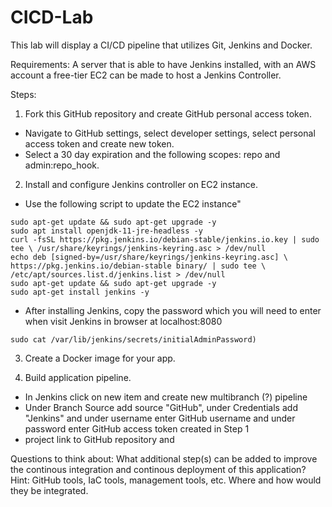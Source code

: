 # CICD-Lab
This lab will display a CI/CD pipeline that utilizes Git, Jenkins and Docker. 

Requirements:
A server that is able to have Jenkins installed, with an AWS account a free-tier EC2 can be made to host a Jenkins Controller.

Steps:

1. Fork this GitHub repository and create GitHub personal access token. 
- Navigate to GitHub settings, select developer
settings, select personal access token and create new token. 
- Select a 30 day expiration and the following scopes: repo and admin:repo_hook. 

2. Install and configure Jenkins controller on EC2 instance.
- Use the following script to update the EC2 instance"
```
sudo apt-get update && sudo apt-get upgrade -y
sudo apt install openjdk-11-jre-headless -y
curl -fsSL https://pkg.jenkins.io/debian-stable/jenkins.io.key | sudo tee \ /usr/share/keyrings/jenkins-keyring.asc > /dev/null
echo deb [signed-by=/usr/share/keyrings/jenkins-keyring.asc] \ https://pkg.jenkins.io/debian-stable binary/ | sudo tee \ /etc/apt/sources.list.d/jenkins.list > /dev/null
sudo apt-get update && sudo apt-get upgrade -y
sudo apt-get install jenkins -y
```
- After installing Jenkins, copy the password which you will need to enter when visit Jenkins in browser at localhost:8080
```
sudo cat /var/lib/jenkins/secrets/initialAdminPassword)
```

3. Create a Docker image for your app.

4. Build application pipeline.
- In Jenkins click on new item and create new multibranch (?) pipeline 
- Under Branch Source add source "GitHub", under Credentials add "Jenkins" and under username enter GitHub username and under password enter GitHub access token created in Step 1
- project link to GitHub repository and 

Questions to think about:
What additional step(s) can be added to improve the continous integration and continous deployment of this application? Hint: GitHub tools, IaC tools, management tools, etc. Where and how would they be integrated. 
